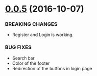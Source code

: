 # [0.0.5](https://github.com/John-Luke/Igames) (2016-10-07)

### BREAKING CHANGES

- Register and Login is working.

### BUG FIXES

- Search bar
- Color of the footer
- Redirection of the buttons in login page
